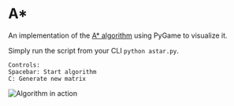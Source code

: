 # A*
An implementation of the [A* algorithm](https://en.wikipedia.org/wiki/A*_search_algorithm) using PyGame to visualize it.

Simply run the script from your CLI `python astar.py`.


```
Controls:
Spacebar: Start algorithm
C: Generate new matrix
```

![Algorithm in action](https://media.giphy.com/media/EgYK4s4oMlDXonzAnc/giphy.gif)
